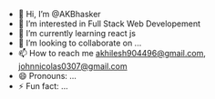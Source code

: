 - 👋 Hi, I’m @AKBhasker
- 👀 I’m interested in Full Stack Web Developement
- 🌱 I’m currently learning react js
- 💞️ I’m looking to collaborate on ...
- 📫 How to reach me akhilesh904496@gmail.com, johnnicolas0307@gmail.com
- 😄 Pronouns: ...
- ⚡ Fun fact: ...

<!---
AKBhasker/AKBhasker is a ✨ special ✨ repository because its `README.md` (this file) appears on your GitHub profile.
You can click the Preview link to take a look at your changes.
--->
